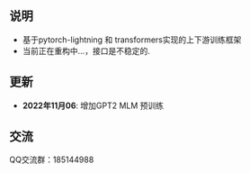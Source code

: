 
## 说明
- 基于pytorch-lightning 和 transformers实现的上下游训练框架
- 当前正在重构中...，接口是不稳定的.



## 更新
- <strong>2022年11月06</strong>: 增加GPT2 MLM 预训练



## 交流
QQ交流群：185144988
